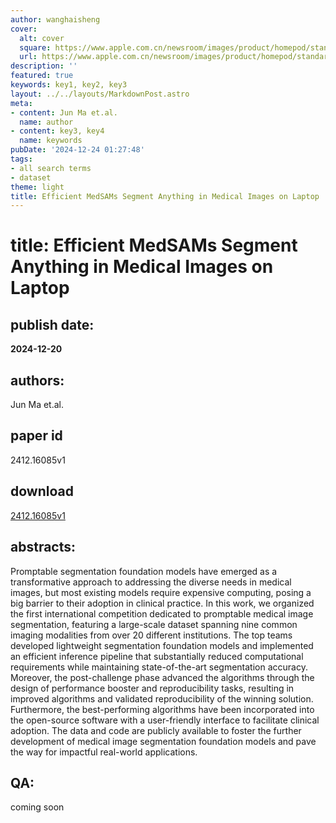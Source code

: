 ```yaml
---
author: wanghaisheng
cover:
  alt: cover
  square: https://www.apple.com.cn/newsroom/images/product/homepod/standard/Apple-HomePod-hero-230118_big.jpg.large_2x.jpg
  url: https://www.apple.com.cn/newsroom/images/product/homepod/standard/Apple-HomePod-hero-230118_big.jpg.large_2x.jpg
description: ''
featured: true
keywords: key1, key2, key3
layout: ../../layouts/MarkdownPost.astro
meta:
- content: Jun Ma et.al.
  name: author
- content: key3, key4
  name: keywords
pubDate: '2024-12-24 01:27:48'
tags:
- all search terms
- dataset
theme: light
title: Efficient MedSAMs Segment Anything in Medical Images on Laptop
---
```


# title: Efficient MedSAMs Segment Anything in Medical Images on Laptop 
## publish date: 
**2024-12-20** 
## authors: 
  Jun Ma et.al. 
## paper id
2412.16085v1
## download
[2412.16085v1](http://arxiv.org/abs/2412.16085v1)
## abstracts:
Promptable segmentation foundation models have emerged as a transformative approach to addressing the diverse needs in medical images, but most existing models require expensive computing, posing a big barrier to their adoption in clinical practice. In this work, we organized the first international competition dedicated to promptable medical image segmentation, featuring a large-scale dataset spanning nine common imaging modalities from over 20 different institutions. The top teams developed lightweight segmentation foundation models and implemented an efficient inference pipeline that substantially reduced computational requirements while maintaining state-of-the-art segmentation accuracy. Moreover, the post-challenge phase advanced the algorithms through the design of performance booster and reproducibility tasks, resulting in improved algorithms and validated reproducibility of the winning solution. Furthermore, the best-performing algorithms have been incorporated into the open-source software with a user-friendly interface to facilitate clinical adoption. The data and code are publicly available to foster the further development of medical image segmentation foundation models and pave the way for impactful real-world applications.
## QA:
coming soon
